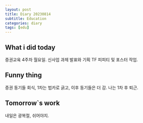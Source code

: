```yaml
---
layout: post
title: Diary 20230814
subtitle: Education
categories: diary
tags: [edu]
---
```


## What i did today
증권교육 4주차 월요일. 신사업 과제 발표와 기획 TF 피피티 및 포스터 작업.

## Funny thing
증권 동기들 회식, 1차는 법카로 긁고, 이후 동기들은 더 감. 나는 1차 후 퇴근.

## Tomorrow`s work
내일은 광복절, 쉬어야지.